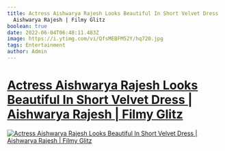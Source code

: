 ```yaml
---
title: Actress Aishwarya Rajesh Looks Beautiful In Short Velvet Dress |
  Aishwarya Rajesh | Filmy Glitz
boolean: true
date: 2022-06-04T06:48:11.483Z
image: https://i.ytimg.com/vi/QfsMEBFM52Y/hq720.jpg
tags: Entertainment
author: Admin
---
```

# [Actress Aishwarya Rajesh Looks Beautiful In Short Velvet Dress | Aishwarya Rajesh | Filmy Glitz](https://dailynewz.xyz/video.php?v=QfsMEBFM52Y)

[![Actress Aishwarya Rajesh Looks Beautiful In Short Velvet Dress | Aishwarya Rajesh | Filmy Glitz](https://i.ytimg.com/vi/QfsMEBFM52Y/hq720.jpg)](https://dailynewz.xyz/video.php?v=QfsMEBFM52Y)



